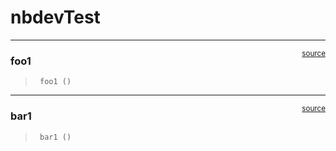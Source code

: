 # nbdevTest


<!-- WARNING: THIS FILE WAS AUTOGENERATED! DO NOT EDIT! -->

------------------------------------------------------------------------

<a
href="https://github.com/ML-MG/nbdevTest/blob/main/nbdevTest/module1.py#L9"
target="_blank" style="float:right; font-size:smaller">source</a>

### foo1

>      foo1 ()

------------------------------------------------------------------------

<a
href="https://github.com/ML-MG/nbdevTest/blob/main/nbdevTest/module1.py#L12"
target="_blank" style="float:right; font-size:smaller">source</a>

### bar1

>      bar1 ()
